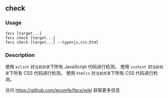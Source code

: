 check
---------
### Usage

    fecs [target...]
    fecs check [target...]
    fecs check [target...] --type=js,css,html


### Description

使用 `eslint` 对`当前目录`下所有 JavaScript 代码进行检测。
使用 `csshint` 对`当前目录`下所有 CSS 代码进行检测。
使用 `htmlcs` 对`当前目录`下所有 CSS 代码进行检测。

访问 https://github.com/ecomfe/fecs/wiki 获取更多信息
